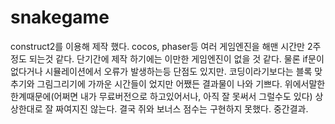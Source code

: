 # snakegame
construct2를 이용해 제작 했다. 
cocos, phaser등 여러 게임엔진을 해맨 시간만 2주정도 되는것 같다.
단기간에 제작 하기에는 이만한 게임엔진이 없을 것 같다.
물론 if문이 없다거나 시뮬레이션에서 오류가 발생하는등 단점도 있지만.
코딩이라기보다는 블록 맞추기와 그림그리기에 가까운 시간들이 었지만 어쨌든 결과물이 나와 기쁘다. 
위에서말한 한계때문에(어쩌면 내가 무료버전으로 하고있어서나, 아직 잘 못써서 그럴수도 있다) 상상한대로 잘 짜여지진 않는다. 
결국 쥐와 보너스 점수는 구현하지 못했다.
중간결과.

